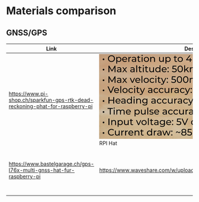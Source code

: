  

# Materials comparison

## GNSS/GPS

| Link                                                         | Description                                                  | Pros                                                         | Cons                                                         | Price      |
| ------------------------------------------------------------ | ------------------------------------------------------------ | ------------------------------------------------------------ | ------------------------------------------------------------ | ---------- |
| https://www.pi-shop.ch/sparkfun-gps-rtk-dead-reckoning-phat-for-raspberry-pi | ![SP_DeadReckoningBreakout_Perfs](./img/SP_DeadReckoningBreakout_Perfs.png)<br />RPI Hat | - Available in CH<br />- < 0.2m/20cm accuracy<br />- Good doc | - Pricey<br />-Max altitude : 50km<br />- Might need Antenna | 325.90 CHF |
| https://www.bastelgarage.ch/gps-l76x-multi-gnss-hat-fur-raspberry-pi | https://www.waveshare.com/w/upload/c/c2/L76X_GPS_HAT_user_manual_en.pdf | - Available in CH<br />- Cheap<br /> - Good doc              | - 2.5m accuracy<br />-Only horinzontal accuracy (need accelerometer) | 34.90 CHF  |
|                                                              |                                                              |                                                              |                                                              |            |


